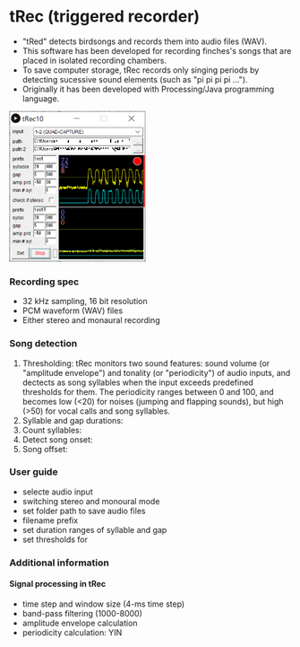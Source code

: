 # tRec (triggered recorder)
- "tRed" detects birdsongs and records them into audio files (WAV).  
- This software has been developed for recording finches's songs that are placed in isolated recording chambers.  
- To save computer storage, tRec records only singing periods by detecting sucessive sound elements (such as "pi pi pi pi ..."). 
- Originally it has been developed with Processing/Java programming language.

<img src="img1.png" width="243" height="268">

### Recording spec
- 32 kHz sampling, 16 bit resolution
- PCM waveform (WAV) files
- Either stereo and monaural recording

### Song detection
1) Thresholding: tRec monitors two sound features: sound volume (or "amplitude envelope") and tonality (or "periodicity") of audio inputs, and dectects as song syllables when the input exceeds predefined thresholds for them. The periodicity ranges between 0 and 100, and becomes low (<20) for noises (jumping and flapping sounds), but high (>50) for vocal calls and song syllables.  
2) Syllable and gap durations: 
3) Count syllables:
4) Detect song onset:
5) Song offset:

### User guide
- selecte audio input
- switching stereo and monoural mode
- set folder path to save audio files
- filename prefix
- set duration ranges of syllable and gap
- set thresholds for 

### Additional information
#### Signal processing in tRec
- time step and window size (4-ms time step)
- band-pass filtering (1000-8000)
- amplitude envelope calculation
- periodicity calculation: YIN




